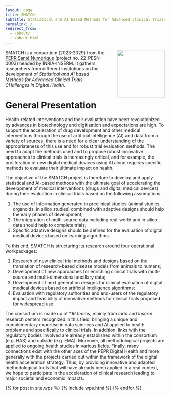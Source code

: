 ```yaml
---
layout: page
title: SMATCH
subtitle: Statistical and AI based Methods for Advanced Clinical Trials CHallenges in Digital Health
permalink: /
redirect_from:
  - /about/
  - /about.html
---
```


<img width="150" src="../assets/img/funding/france2030.png" style="float: right; margin-left: 30px; clear:both;"/>

SMATCH is a consortium (2023-2029) from the [PEPR Santé Numérique](https://www.inria.fr/fr/pepr-sante-numerique-projets) 
(project no. 22-PESN-0003) headed by INRIA-INSERM. It gathers researchers from 
different institutions on the development of 
*Statistical and AI based Methods for Advanced Clinical Trials CHallenges in Digital Health*.


# General Presentation

Health-related interventions and their evaluation have been revolutionized by advances 
in biotechnology and digitization and expectations are high. To support the acceleration 
of drug development and other medical interventions through the use of 
artificial intelligence (AI) and data from a variety of sources, there is a need 
for a clear understanding of the appropriateness of this use and for robust trial 
evaluation methods. The need to adapt the methods used and to propose robust 
innovative approaches to clinical trials is increasingly critical, and for example, 
the proliferation of new digital medical devices using AI alone requires specific 
methods to evaluate their ultimate impact on health.

The objective of the SMATCH project is therefore to develop and apply statistical 
and AI-based methods with the ultimate goal of accelerating the development of 
medical interventions (drugs and digital medical devices) during their 
evaluation in clinical trials based on the following assumptions: 

  1. The use of information generated in preclinical studies (animal studies, 
  organoids, in silico studies) combined with adaptive designs should help the 
  early phases of development;
  2. The integration of multi-source data including real-world and in silico data 
  should help to complete trials;
  3. Specific adaptive designs should be defined for the evaluation of digital 
  medical devices based on learning algorithms.

To this end, SMATCH is structuring its research around four operational workpackages:

  1. Research of new clinical trial methods and designs based on the translation 
  of research-based disease models from animals to humans;
  2. Development of new approaches for enriching clinical trials with multi-source 
  and multi-dimensional ancillary data;
  3. Development of next generation designs for clinical evaluation of digital 
  medical devices based on artificial intelligence algorithms;
  4. Evaluation with regulatory authorities and end-users of the regulatory impact 
  and feasibility of innovative methods for clinical trials proposed for widespread use.

The consortium is made up of **16 teams*, mainly from *Inria* and *Inserm* research 
centers recognized in this field, bringing a unique and complementary expertise 
in data sciences and AI applied to health problems and specifically to clinical 
trials. In addition, links with the regulatory bodies involved are already 
established within the consortium (e.g. HAS) and outside (e.g. EMA). Moreover, 
all methodological projects are applied to ongoing health studies in various fields.
Finally, many connections exist with the other axes of the PEPR Digital Health 
and more generally with the projects carried out within the framework of the 
digital health acceleration strategy. Thus, by providing innovative and adapted 
methodological tools that will have already been applied in a real context, we hope to participate in the acceleration of clinical research leading to major societal and economic impacts.

{% for post in site.wps %}
    {% include wps.html %}
{% endfor %}
